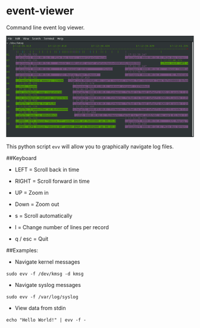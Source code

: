 # event-viewer

Command line event log viewer.

![Screen Shot](https://raw.githubusercontent.com/wheresjames/event-viewer/master/docs/imgs/view-kmsg.png)

This python script `evv` will allow you to graphically navigate log files.

##Keyboard

* LEFT = Scroll back in time
* RIGHT = Scroll forward in time
* UP = Zoom in
* Down = Zoom out

* s = Scroll automatically
* l = Change number of lines per record
* q / esc = Quit


##Examples:

* Navigate kernel messages

`sudo evv -f /dev/kmsg -d kmsg`

* Navigate syslog messages

`sudo evv -f /var/log/syslog`

* View data from stdin

`echo "Hello World!" | evv -f -`


